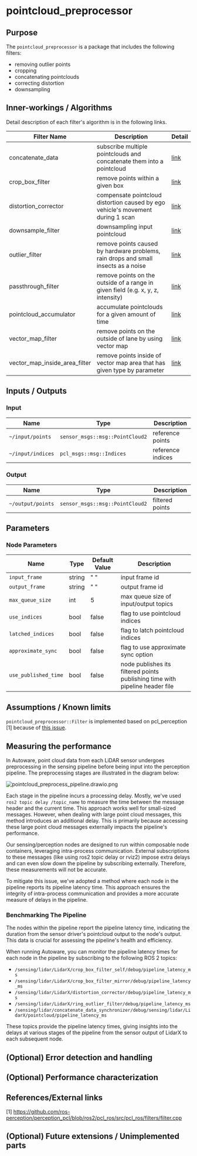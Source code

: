 # pointcloud_preprocessor

## Purpose

The `pointcloud_preprocessor` is a package that includes the following filters:

- removing outlier points
- cropping
- concatenating pointclouds
- correcting distortion
- downsampling

## Inner-workings / Algorithms

Detail description of each filter's algorithm is in the following links.

| Filter Name                   | Description                                                                        | Detail                                        |
| ----------------------------- | ---------------------------------------------------------------------------------- | --------------------------------------------- |
| concatenate_data              | subscribe multiple pointclouds and concatenate them into a pointcloud              | [link](docs/concatenate-data.md)              |
| crop_box_filter               | remove points within a given box                                                   | [link](docs/crop-box-filter.md)               |
| distortion_corrector          | compensate pointcloud distortion caused by ego vehicle's movement during 1 scan    | [link](docs/distortion-corrector.md)          |
| downsample_filter             | downsampling input pointcloud                                                      | [link](docs/downsample-filter.md)             |
| outlier_filter                | remove points caused by hardware problems, rain drops and small insects as a noise | [link](docs/outlier-filter.md)                |
| passthrough_filter            | remove points on the outside of a range in given field (e.g. x, y, z, intensity)   | [link](docs/passthrough-filter.md)            |
| pointcloud_accumulator        | accumulate pointclouds for a given amount of time                                  | [link](docs/pointcloud-accumulator.md)        |
| vector_map_filter             | remove points on the outside of lane by using vector map                           | [link](docs/vector-map-filter.md)             |
| vector_map_inside_area_filter | remove points inside of vector map area that has given type by parameter           | [link](docs/vector-map-inside-area-filter.md) |

## Inputs / Outputs

### Input

| Name              | Type                            | Description       |
| ----------------- | ------------------------------- | ----------------- |
| `~/input/points`  | `sensor_msgs::msg::PointCloud2` | reference points  |
| `~/input/indices` | `pcl_msgs::msg::Indices`        | reference indices |

### Output

| Name              | Type                            | Description     |
| ----------------- | ------------------------------- | --------------- |
| `~/output/points` | `sensor_msgs::msg::PointCloud2` | filtered points |

## Parameters

### Node Parameters

| Name                 | Type   | Default Value | Description                                                                  |
| -------------------- | ------ | ------------- | ---------------------------------------------------------------------------- |
| `input_frame`        | string | " "           | input frame id                                                               |
| `output_frame`       | string | " "           | output frame id                                                              |
| `max_queue_size`     | int    | 5             | max queue size of input/output topics                                        |
| `use_indices`        | bool   | false         | flag to use pointcloud indices                                               |
| `latched_indices`    | bool   | false         | flag to latch pointcloud indices                                             |
| `approximate_sync`   | bool   | false         | flag to use approximate sync option                                          |
| `use_published_time` | bool   | false         | node publishes its filtered points publishing time with pipeline header file |

## Assumptions / Known limits

`pointcloud_preprocessor::Filter` is implemented based on pcl_perception [1] because
of [this issue](https://github.com/ros-perception/perception_pcl/issues/9).

## Measuring the performance

In Autoware, point cloud data from each LiDAR sensor undergoes preprocessing in the sensing pipeline before being input
into the perception pipeline. The preprocessing stages are illustrated in the diagram below:

![pointcloud_preprocess_pipeline.drawio.png](docs%2Fimage%2Fpointcloud_preprocess_pipeline.drawio.png)

Each stage in the pipeline incurs a processing delay. Mostly, we've used `ros2 topic delay /topic_name` to measure
the time between the message header and the current time. This approach works well for small-sized messages. However,
when dealing with large point cloud messages, this method introduces an additional delay. This is primarily because
accessing these large point cloud messages externally impacts the pipeline's performance.

Our sensing/perception nodes are designed to run within composable node containers, leveraging intra-process
communication. External subscriptions to these messages (like using ros2 topic delay or rviz2) impose extra delays and
can even slow down the pipeline by subscribing externally. Therefore, these measurements will not be accurate.

To mitigate this issue, we've adopted a method where each node in the pipeline reports its pipeline latency time.
This approach ensures the integrity of intra-process communication and provides a more accurate measure of delays in the
pipeline.

### Benchmarking The Pipeline

The nodes within the pipeline report the pipeline latency time, indicating the duration from the sensor driver's pointcloud
output to the node's output. This data is crucial for assessing the pipeline's health and efficiency.

When running Autoware, you can monitor the pipeline latency times for each node in the pipeline by subscribing to the
following ROS 2 topics:

- `/sensing/lidar/LidarX/crop_box_filter_self/debug/pipeline_latency_ms`
- `/sensing/lidar/LidarX/crop_box_filter_mirror/debug/pipeline_latency_ms`
- `/sensing/lidar/LidarX/distortion_corrector/debug/pipeline_latency_ms`
- `/sensing/lidar/LidarX/ring_outlier_filter/debug/pipeline_latency_ms`
- `/sensing/lidar/concatenate_data_synchronizer/debug/sensing/lidar/LidarX/pointcloud/pipeline_latency_ms`

These topics provide the pipeline latency times, giving insights into the delays at various stages of the pipeline
from the sensor output of LidarX to each subsequent node.

## (Optional) Error detection and handling

## (Optional) Performance characterization

## References/External links

[1] <https://github.com/ros-perception/perception_pcl/blob/ros2/pcl_ros/src/pcl_ros/filters/filter.cpp>

## (Optional) Future extensions / Unimplemented parts
